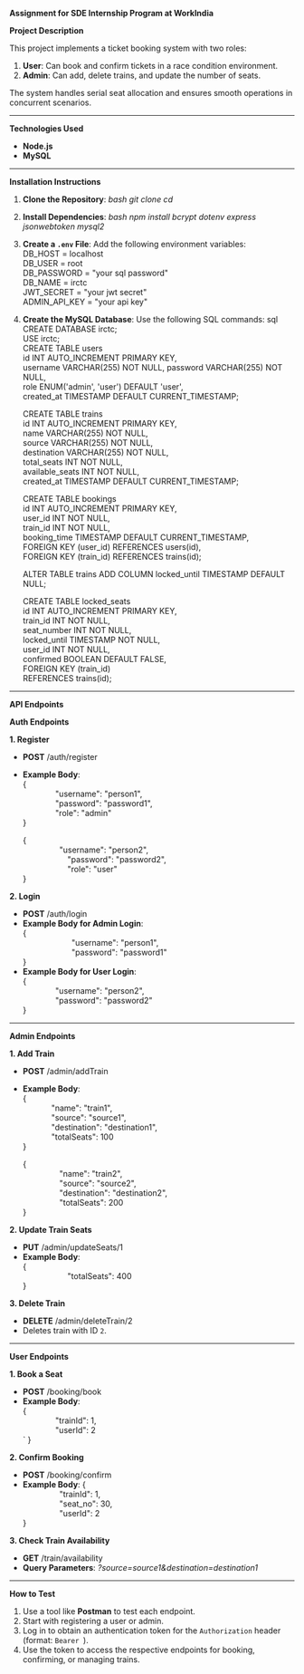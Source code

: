 **Assignment for SDE Internship Program at WorkIndia**

**Project Description**

This project implements a ticket booking system with two roles:

1. **User**: Can book and confirm tickets in a race condition environment.
1. **Admin**: Can add, delete trains, and update the number of seats.

The system handles serial seat allocation and ensures smooth operations in concurrent scenarios.

-----
**Technologies Used**

- **Node.js**
- **MySQL**
-----
**Installation Instructions**

1. **Clone the Repository**: *bash git clone cd*
1. **Install Dependencies**: *bash npm install bcrypt dotenv express jsonwebtoken mysql2*
1. **Create a `.env` File**: Add the following environment variables:    
   DB\_HOST = localhost  
   DB\_USER = root  
   DB\_PASSWORD = "your sql password"  
   DB\_NAME = irctc  
   JWT\_SECRET = "your jwt secret"  
   ADMIN\_API\_KEY = "your api key"  

1. **Create the MySQL Database**: Use the following SQL commands: 
   sql CREATE DATABASE irctc;  
   USE irctc;  
   CREATE TABLE users  
   id INT AUTO\_INCREMENT PRIMARY KEY,  
   username VARCHAR(255) NOT NULL,
   password VARCHAR(255) NOT NULL,  
   role ENUM('admin', 'user') DEFAULT 'user',  
   created\_at TIMESTAMP DEFAULT CURRENT\_TIMESTAMP;

   CREATE TABLE trains  
   id INT AUTO\_INCREMENT PRIMARY KEY,  
   name VARCHAR(255) NOT NULL,  
   source VARCHAR(255) NOT NULL,  
   destination VARCHAR(255) NOT NULL,  
   total\_seats INT NOT NULL,  
   available\_seats INT NOT NULL,  
   created\_at TIMESTAMP DEFAULT CURRENT\_TIMESTAMP;

   CREATE TABLE bookings  
   id INT AUTO\_INCREMENT PRIMARY KEY,  
   user\_id INT NOT NULL,  
   train\_id INT NOT NULL,  
   booking\_time TIMESTAMP DEFAULT CURRENT\_TIMESTAMP,  
   FOREIGN KEY (user\_id) REFERENCES users(id),  
   FOREIGN KEY (train\_id) REFERENCES trains(id);  

   ALTER TABLE trains ADD COLUMN locked\_until TIMESTAMP DEFAULT NULL;  

   CREATE TABLE locked\_seats  
   id INT AUTO\_INCREMENT PRIMARY KEY,  
   train\_id INT NOT NULL,  
   seat\_number INT NOT NULL,  
   locked\_until TIMESTAMP NOT NULL,  
   user\_id INT NOT NULL,  
   confirmed BOOLEAN DEFAULT FALSE,  
   FOREIGN KEY (train\_id)  
   REFERENCES trains(id);  

-----
**API Endpoints**

**Auth Endpoints**

**1. Register**

- **POST** /auth/register
- **Example Body**:  
  {  
  `        `"username": "person1",  
  `        `"password": "password1",  
  `        `"role": "admin"  
  }  

  {   
  `         `"username": "person2",  
  `           `"password": "password2",  
  `           `"role": "user"  
  }  

**2. Login**

- **POST** /auth/login
- **Example Body for Admin Login**:  
  {  
  `            `"username": "person1",  
  `            `"password": "password1"  
  }
- **Example Body for User Login**:   
  {  
  `        `"username": "person2",  
  `        `"password": "password2"  
  }
-----
**Admin Endpoints**

**1. Add Train**

- **POST** /admin/addTrain
- **Example Body**:   
  {  
  `       `"name": "train1",  
  `       `"source": "source1",  
  `       `"destination": "destination1",  
  `       `"totalSeats": 100  
  } 

  {  
  `         `"name": "train2",  
  `         `"source": "source2",  
  `         `"destination": "destination2",  
  `         `"totalSeats": 200  
  }  

**2. Update Train Seats**

- **PUT** /admin/updateSeats/1
- **Example Body**:  
  {  
  `           `"totalSeats": 400  
  }

**3. Delete Train**

- **DELETE** /admin/deleteTrain/2
- Deletes train with ID `2`.
-----
**User Endpoints**

**1. Book a Seat**

- **POST** /booking/book
- **Example Body**:  
  {  
  `        `"trainId": 1,  
  `        `"userId": 2  
  ` }

**2. Confirm Booking**

- **POST** /booking/confirm
- **Example Body**: 
  {  
  `         `"trainId": 1,  
  `         `"seat\_no": 30,  
  `         `"userId": 2  
  }

**3. Check Train Availability**

- **GET** /train/availability
- **Query Parameters**: *?source=source1&destination=destination1*
-----
**How to Test**

1. Use a tool like **Postman** to test each endpoint.
1. Start with registering a user or admin.
1. Log in to obtain an authentication token for the `Authorization` header (format: `Bearer `).
1. Use the token to access the respective endpoints for booking, confirming, or managing trains.

